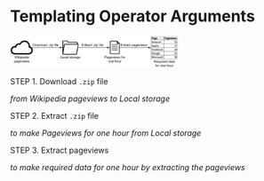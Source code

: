 # Templating Operator Arguments

<img src="./image/image01.png" width="60%"/>

STEP 1. Download `.zip` file

_from Wikipedia pageviews to Local storage_


STEP 2. Extract `.zip` file

_to make Pageviews for one hour from Local storage_

STEP 3. Extract pageviews

_to make required data for one hour by extracting the pageviews_

